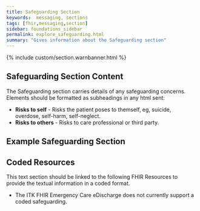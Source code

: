```yaml
---
title: Safeguarding Section
keywords:  messaging, sections
tags: [fhir,messaging,section]
sidebar: foundations_sidebar
permalink: explore_safeguarding.html
summary: "Gives information about the Safeguarding section"
---
```


{% include custom/section.warnbanner.html %}

## Safeguarding Section Content ##
The Safeguarding section carries details of any safeguarding concerns. Elements should be formatted as subheadings in any html sent:

- **Risks to self** - Risks the patient poses to themself, eg, suicide, overdose, self-harm, self-neglect.
- **Risks to others** - Risks to care professional or third party.

##  Example Safeguarding Section ##

<script src="https://gist.github.com/IOPS-DEV/598b9ff335715b03d0264a03f2442d34.js"></script>

## Coded Resources ##

This text section should be linked to the following FHIR Resources to provide the textual information in a coded format.

- The ITK FHIR Emergency Care eDischarge does not currently support a coded safeguarding.


